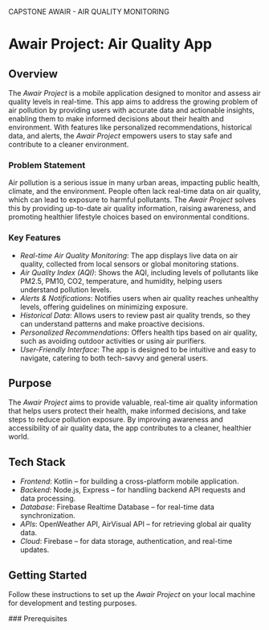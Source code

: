 CAPSTONE AWAIR - AIR QUALITY MONITORING
# Awair Project: Air Quality App

## Overview

The *Awair Project* is a mobile application designed to monitor and assess air quality levels in real-time. This app aims to address the growing problem of air pollution by providing users with accurate data and actionable insights, enabling them to make informed decisions about their health and environment. With features like personalized recommendations, historical data, and alerts, the *Awair Project* empowers users to stay safe and contribute to a cleaner environment.

### Problem Statement

Air pollution is a serious issue in many urban areas, impacting public health, climate, and the environment. People often lack real-time data on air quality, which can lead to exposure to harmful pollutants. The *Awair Project* solves this by providing up-to-date air quality information, raising awareness, and promoting healthier lifestyle choices based on environmental conditions.

### Key Features

- *Real-time Air Quality Monitoring*: The app displays live data on air quality, collected from local sensors or global monitoring stations.
- *Air Quality Index (AQI)*: Shows the AQI, including levels of pollutants like PM2.5, PM10, CO2, temperature, and humidity, helping users understand pollution levels.
- *Alerts & Notifications*: Notifies users when air quality reaches unhealthy levels, offering guidelines on minimizing exposure.
- *Historical Data*: Allows users to review past air quality trends, so they can understand patterns and make proactive decisions.
- *Personalized Recommendations*: Offers health tips based on air quality, such as avoiding outdoor activities or using air purifiers.
- *User-Friendly Interface*: The app is designed to be intuitive and easy to navigate, catering to both tech-savvy and general users.

## Purpose

The *Awair Project* aims to provide valuable, real-time air quality information that helps users protect their health, make informed decisions, and take steps to reduce pollution exposure. By improving awareness and accessibility of air quality data, the app contributes to a cleaner, healthier world.

## Tech Stack

- *Frontend*: Kotlin – for building a cross-platform mobile application.
- *Backend*: Node.js, Express – for handling backend API requests and data processing.
- *Database*: Firebase Realtime Database – for real-time data synchronization.
- *APIs*: OpenWeather API, AirVisual API – for retrieving global air quality data.
- *Cloud*: Firebase – for data storage, authentication, and real-time updates.

## Getting Started

Follow these instructions to set up the *Awair Project* on your local machine for development and testing purposes.

### Prerequisites
